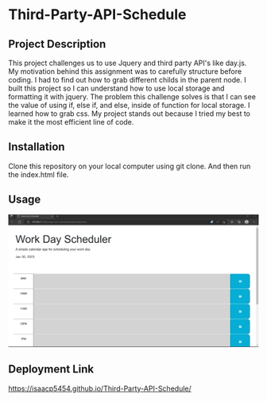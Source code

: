 # Third-Party-API-Schedule
## Project Description
This project challenges us to use Jquery and third party API's like day.js. My motivation behind this assignment was to carefully structure before coding. I had to find out how to grab different childs in the parent node.  I built this project so I can understand how to use local storage and formatting it with jquery.   The problem this challenge solves is that I can see the value of using if, else if, and else, inside of function for local storage. I learned how to grab css. My project stands out because I tried my best to make it the most efficient line of code.

## Installation

Clone this repository on your local computer using git clone. And then run the index.html file.

## Usage 
![third-party-schedule](/schedule.png)

## Deployment Link
 https://isaacp5454.github.io/Third-Party-API-Schedule/
 

